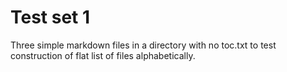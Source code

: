# Test set 1 #

Three simple markdown files in a directory with no toc.txt to test
construction of flat list of files alphabetically.